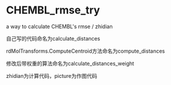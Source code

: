 # CHEMBL_rmse_try  

a way to calculate CHEMBL's rmse / zhidian  

自己写的代码命名为calculate_distances

rdMolTransforms.ComputeCentroid方法命名为compute_distances

修改后带权重的算法命名为calculate_distances_weight

zhidian为计算代码，picture为作图代码 



